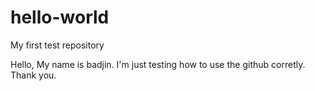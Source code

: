 # hello-world
My first test repository

Hello, My name is badjin. I'm just testing how to use the github corretly.
Thank you.

